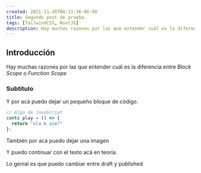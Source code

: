```yaml
---
created: 2021-11-26T08:13:36-06:00
title: Segundo post de prueba.
tags: [TailwindCSS, NuxtJS]
description: Hay muchas razones por las que entender cuál es la diferencia entre *Block Scope* o *Function Scope*
---
```


## Introducción

Hay muchas razones por las que entender cuál es la diferencia entre _Block Scope_ o _Function Scope_

### Subtitulo

Y por acá puedo dejar un pequeño bloque de código.

```js
// Algo de JavaScript
conts play = () => {
  return "ola k ase?"
};
```

También por acá puedo dejar una imagen

<post-image src="/primer-post-de-prueba/9fa03c9bc31b0b5617d3ba7f04fbd496.jpg" alt="primer post de prueba"></post-image>

Y puedo continuar con el testo acá en teoría.

Lo genial es que puedo cambiar entre draft y published
